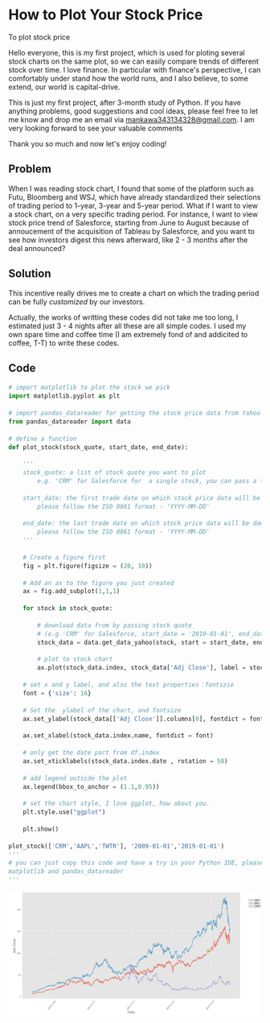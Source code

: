 How to Plot Your Stock Price
=========================

To plot stock price

  Hello everyone, this is my first project, which is used for ploting several stock charts on the same plot, so we can easily compare trends of different stock over time. I love finance. In particular with finance's perspective, I can comfortably under stand how the world runs, and I also believe, to some extend, our world is capital-drive.

  This is just my first project, after 3-month study of Python. If you have anything problems, good suggestions and cool ideas, please feel free to let me know and drop me an email via mankawa343134328@gmail.com. I am very looking forward to see your valuable comments

Thank you so much and now let's enjoy coding!

## Problem
  When I was reading stock chart, I found that some of the platform such as Futu, Bloomberg and WSJ, which have already standardized their selections of trading period to 1-year, 3-year and 5-year period. What if I want to view a stock chart, on a very specific trading period. For instance, I want to view stock price trend of Salesforce, starting from June to August because of annoucement of the acquisition of Tableau by Salesforce, and you want to see how investors digest this news afterward, like 2 - 3 months after the deal announced?
  
## Solution 
  This incentive really drives me to create a chart on which the trading period can be fully *customized* by our investors.
  
  Actually, the works of writting these codes did not take me too long, I estimated just 3 - 4 nights after all these are all simple codes. I used my own spare time and coffee time (I am extremely fond of and addicited to coffee, T-T) to write these codes. 

## Code
```python
# import matplotlib to plot the stock we pick
import matplotlib.pyplot as plt

# import pandas_datareader for getting the stock price data from Yahoo
from pandas_datareader import data

# define a function 
def plot_stock(stock_quote, start_date, end_date):
    
    '''
    stock_quote: a list of stock quote you want to plot
        e.g. 'CRM' for Salesforce for  a single stock, you can pass a list which contains multiple stock like     ['AAPL','CRM','TSLA']
    
    start_date: the first trade date on which stock price data will be downloaded 
        please follow the ISO 0861 format - 'YYYY-MM-DD'
    
    end_date: the last trade date on which stock price data will be downloaded
        please follow the ISO 0861 format - 'YYYY-MM-DD'
    '''
    
    # Create a figure first
    fig = plt.figure(figsize = (20, 10))
    
    # Add an ax to the figure you just created
    ax = fig.add_subplot(1,1,1)
    
    for stock in stock_quote:
        
        # download data from by passing stock quote
        # (e.g 'CRM' for Salesforce, start_date = '2019-01-01', end_data = '2019-10-01')
        stock_data = data.get_data_yahoo(stock, start = start_date, end = end_date)
        
        # plot to stock chart
        ax.plot(stock_data.index, stock_data['Adj Close'], label = stock)
    
    # set x and y label, and also the text properties：fontszie
    font = {'size': 16}
    
    # Set the  ylabel of the chart, and fontsize
    ax.set_ylabel(stock_data[['Adj Close']].columns[0], fontdict = font)
    
    ax.set_xlabel(stock_data.index.name, fontdict = font)
    
    # only get the date part from df.index
    ax.set_xticklabels(stock_data.index.date , rotation = 50)
    
    # add legend outside the plot
    ax.legend(bbox_to_anchor = (1.1,0.95))
    
    # set the chart style, I love ggplot, how about you.
    plt.style.use("ggplot")
    
    plt.show()
   
plot_stock(['CRM','AAPL','TWTR'], '2009-01-01','2019-01-01')
'''
# you can just copy this code and have a try in your Python IDE, please make sure that you have installed
matplotlib and pandas_datareader
'''
```
![Result](https://raw.githubusercontent.com/kwlwman2/Plot_Stock_Price/master/Result.png)
